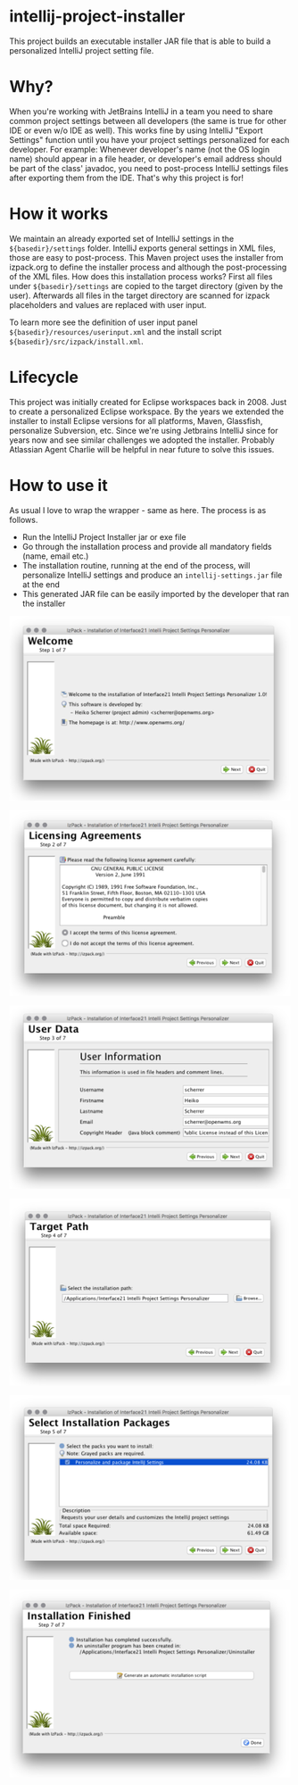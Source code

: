 # intellij-project-installer
This project builds an executable installer JAR file that is able to build a personalized IntelliJ project setting file.

# Why?
When you're working with JetBrains IntelliJ in a team you need to share common project settings between all developers
(the same is true for other IDE or even w/o IDE as well). This works fine by using IntelliJ "Export Settings" function
until you have your project settings personalized for each developer.
For example: Whenever developer's name (not the OS login name) should appear in a file header, or developer's email
address should be part of the class' javadoc, you need to post-process IntelliJ settings files after exporting them
from the IDE. That's why this project is for!

# How it works
We maintain an already exported set of IntelliJ settings in the `${basedir}/settings` folder. IntelliJ exports general
settings in XML files, those are easy to post-process. This Maven project uses the installer from izpack.org to define
the installer process and although the post-processing of the XML files. How does this installation process works? First
all files under `${basedir}/settings` are copied to the target directory (given by the user). Afterwards all files in
the target directory are scanned for izpack placeholders and values are replaced with user input.

To learn more see the definition of user input panel `${basedir}/resources/userinput.xml` and the install script
`${basedir}/src/izpack/install.xml`.

# Lifecycle

This project was initially created for Eclipse workspaces back in 2008. Just to create a personalized Eclipse workspace.
By the years we extended the installer to install Eclipse versions for all platforms, Maven, Glassfish, personalize
Subversion, etc. Since we're using Jetbrains IntelliJ since for years now and see similar challenges we adopted the
installer. Probably Atlassian Agent Charlie will be helpful in near future to solve this issues.

# How to use it
As usual I love to wrap the wrapper - same as here. The process is as follows.
 -  Run the IntelliJ Project Installer jar or exe file
 -  Go through the installation process and provide all mandatory fields (name, email etc.)
 -  The installation routine, running at the end of the process, will personalize IntelliJ settings and produce an
 `intellij-settings.jar` file at the end
 -  This generated JAR file can be easily imported by the developer that ran the installer

![1]

![2]

![3]

![4]

![5]

![6]

[1]: docs/1.png
[2]: docs/2.png
[3]: docs/3.png
[4]: docs/4.png
[5]: docs/5.png
[6]: docs/6.png
